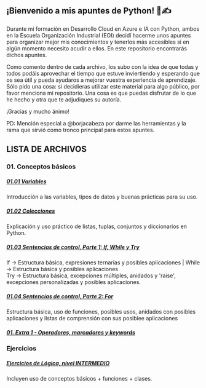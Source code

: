## ¡Bienvenido a mis apuntes de Python! 🐍✍️

Durante mi formación en Desarrollo Cloud en Azure e IA con Python, ambos en la Escuela Organización Industrial (EOI) decidí hacerme unos apuntes para organizar mejor mis conocimientos y tenerlos más accesibles si en algún momento necesito acudir a ellos. En este repositorio encontrarás dichos apuntes.

Como comento dentro de cada archivo, los subo con la idea de que todas y todos podáis aprovechar el tiempo que estuve inviertiendo y esperando que os sea útil y pueda ayudaros a mejorar vuestra experiencia de aprendizaje. Sólo pido una cosa: si decidieras utilizar este material para algo público, por favor menciona mi repositorio. Una cosa es que puedas disfrutar de lo que he hecho y otra que te adjudiques su autoría.

¡Gracias y mucho ánimo!

PD: Mención especial a @borjacabeza por darme las herramientas y la rama que sirvió como tronco principal para estos apuntes.

## LISTA DE ARCHIVOS

### 01. Conceptos básicos
##### [     01.01 Variables](https://github.com/dCruzCoding/PyPractice/blob/main/01-Conceptos%20basicos/01.01-Variables.py)
Introducción a las variables, tipos de datos y buenas prácticas para su uso.
##### [     01.02 Colecciones](https://github.com/dCruzCoding/PyPractice/blob/main/01-Conceptos%20basicos/01.02-Colecciones.py)
Explicación y uso práctico de listas, tuplas, conjuntos y diccionarios en Python.
##### [     01.03 Sentencias de control, Parte 1: If, While y Try](https://github.com/dCruzCoding/PyPractice/blob/main/01-Conceptos%20basicos/01.03-SentenciasControl1(IF,WHILE,TRY).py)
If -> Estructura básica, expresiones ternarias y posibles aplicaciones | While -> Estructura básica y posibles aplicaciones  
Try -> Estructura básica, excepciones múltiples, anidados y 'raise', excepciones personalizadas y posibles aplicaciones.    
##### [     01.04 Sentencias de control, Parte 2: For](https://github.com/dCruzCoding/PyPractice/blob/main/01-Conceptos%20basicos/01.04-SentenciasControl2(FOR).py)
Estructura básica, uso de funciones, posibles usos, anidados con posibles aplicaciones y listas de comprensión con sus posiblee aplicaciones
##### [     01. Extra 1 - Operadores, marcadores y keywords](https://github.com/dCruzCoding/PyPractice/blob/main/01-Conceptos%20basicos/0.1.EXTRA1-Operadores.py)


### Ejercicios
##### [     Ejercicios de Lógica, nivel INTERMEDIO](https://github.com/dCruzCoding/PyPractice/blob/main/Ejercicios/Python%20L%C3%93GICA%20(Nivel%20Intermedio).py)
Incluyen uso de conceptos básicos + funciones + clases.
